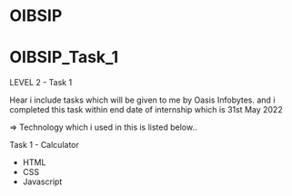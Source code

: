 # OIBSIP

# OIBSIP_Task_1
LEVEL 2 - Task 1

 Hear i include tasks which will be given to me by Oasis Infobytes. and i completed this task within end date of internship which is 31st May 2022
 
=> Technology which i used in this is listed below..

Task 1 - Calculator 
  - HTML
  - CSS
  - Javascript 

